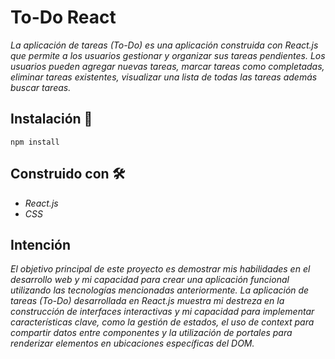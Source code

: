 # To-Do React

_La aplicación de tareas (To-Do) es una aplicación construida con React.js que permite a los usuarios gestionar y organizar sus tareas pendientes. Los usuarios pueden agregar nuevas tareas, marcar tareas como completadas, eliminar tareas existentes, visualizar una lista de todas las tareas además buscar tareas._

## Instalación 🚀

```
npm install
```

## Construido con 🛠️

- _React.js_
- _CSS_

## Intención

_El objetivo principal de este proyecto es demostrar mis habilidades en el desarrollo web y mi capacidad para crear una aplicación funcional utilizando las tecnologías mencionadas anteriormente. La aplicación de tareas (To-Do) desarrollada en React.js muestra mi destreza en la construcción de interfaces interactivas y mi capacidad para implementar características clave, como la gestión de estados, el uso de context para compartir datos entre componentes y la utilización de portales para renderizar elementos en ubicaciones específicas del DOM._
